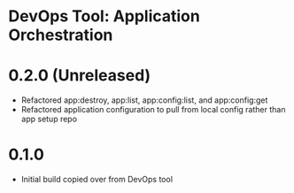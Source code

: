 DevOps Tool: Application Orchestration
==============================================

# 0.2.0 (Unreleased)
- Refactored app:destroy, app:list, app:config:list, and app:config:get
- Refactored application configuration to pull from local config rather than app setup repo

# 0.1.0
- Initial build copied over from DevOps tool
